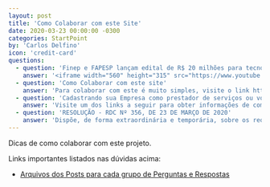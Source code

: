 ```yaml
---
layout: post
title: 'Como Colaborar com este Site'
date: 2020-03-23 00:00:00 -0300
categories: StartPoint
by: 'Carlos Delfino'
icon: 'credit-card'
questions:
  - question: 'Finep e FAPESP lançam edital de R$ 20 milhões para tecnologia contra o Covid-19'
    answer: '<iframe width="560" height="315" src="https://www.youtube.com/embed/pBxP4VvtN2I" frameborder="0" allow="accelerometer; autoplay; encrypted-media; gyroscope; picture-in-picture" allowfullscreen></iframe>'
  - question: 'Como Colaborar com este site'
    answer: 'Para colaborar com este é muito simples, visite o link https://github.com/Makers-Vs-CoViD-19/StartPoint/new/master/_posts, veja como os arquivos e copie um deles alterando os dados para inserir as informações desejadas, cada arquivo deve representar um conjunto de perguntas e respostas. Evite textos muito longos, em caso de dúvida consulte pelo whatsapp no número (+55 85) 991257722'
  - question: 'Cadastrando sua Empresa como prestador de serviços ou voluntária'
    answer: 'Visite um dos links a seguir para obter informações de como cadastrar sua empresa, ou entre em contato com o whatsapp (+55 85) 991257722, Links: https://makers-vs-covid-19.github.io/StartPoint/Empresas_Corte_A_Laser/'
  - question: 'RESOLUÇÃO - RDC Nº 356, DE 23 DE MARÇO DE 2020'
    answer: 'Dispõe, de forma extraordinária e temporária, sobre os requisitos para a fabricação, importação e aquisição de dispositivos médicos identificados como prioritários para uso em serviços de saúde, em virtude da emergência de saúde pública internacional relacionada ao SARS-CoV-2. [Detalhes clicando aqui](http://www.in.gov.br/en/web/dou/-/resolucao-rdc-n-356-de-23-de-marco-de-2020-249317437?fbclid=IwAR3tQyhVUPMqrTcX5HAW9Tq7MfYLCYCk8IwH2yqnO6RuaKEyzOCC9ImPHMI)'
---
```


Dicas de como colaborar com este projeto.

<!--more-->

Links importantes listados nas dúvidas acima:

* [Arquivos dos Posts para cada grupo de Perguntas e Respostas](https://github.com/Makers-Vs-CoViD-19/StartPoint/tree/master/_posts)
